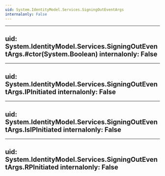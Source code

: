```yaml
---
uid: System.IdentityModel.Services.SigningOutEventArgs
internalonly: False
---
```


---
uid: System.IdentityModel.Services.SigningOutEventArgs.#ctor(System.Boolean)
internalonly: False
---

---
uid: System.IdentityModel.Services.SigningOutEventArgs.IPInitiated
internalonly: False
---

---
uid: System.IdentityModel.Services.SigningOutEventArgs.IsIPInitiated
internalonly: False
---

---
uid: System.IdentityModel.Services.SigningOutEventArgs.RPInitiated
internalonly: False
---
